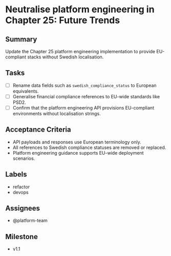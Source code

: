 # Neutralise platform engineering in Chapter 25: Future Trends

## Summary
Update the Chapter 25 platform engineering implementation to provide EU-compliant stacks without Swedish localisation.

## Tasks
- [ ] Rename data fields such as `swedish_compliance_status` to European equivalents.
- [ ] Generalise financial compliance references to EU-wide standards like PSD2.
- [ ] Confirm that the platform engineering API provisions EU-compliant environments without localisation strings.

## Acceptance Criteria
- API payloads and responses use European terminology only.
- All references to Swedish compliance statuses are removed or replaced.
- Platform engineering guidance supports EU-wide deployment scenarios.

## Labels
- refactor
- devops

## Assignees
- @platform-team

## Milestone
- v1.1
